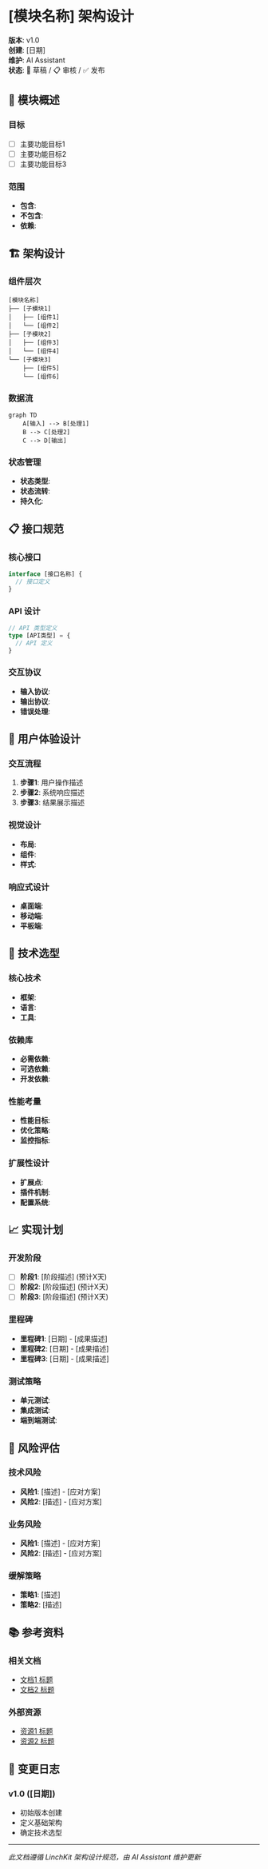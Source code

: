 # [模块名称] 架构设计

**版本**: v1.0  
**创建**: [日期]  
**维护**: AI Assistant  
**状态**: 🚧 草稿 / 📋 审核 / ✅ 发布

## 🎯 模块概述

### 目标
- [ ] 主要功能目标1
- [ ] 主要功能目标2
- [ ] 主要功能目标3

### 范围
- **包含**: 
- **不包含**: 
- **依赖**: 

## 🏗️ 架构设计

### 组件层次
```
[模块名称]
├── [子模块1]
│   ├── [组件1]
│   └── [组件2]
├── [子模块2]
│   ├── [组件3]
│   └── [组件4]
└── [子模块3]
    ├── [组件5]
    └── [组件6]
```

### 数据流
```mermaid
graph TD
    A[输入] --> B[处理1]
    B --> C[处理2]
    C --> D[输出]
```

### 状态管理
- **状态类型**: 
- **状态流转**: 
- **持久化**: 

## 📋 接口规范

### 核心接口
```typescript
interface [接口名称] {
  // 接口定义
}
```

### API 设计
```typescript
// API 类型定义
type [API类型] = {
  // API 定义
}
```

### 交互协议
- **输入协议**: 
- **输出协议**: 
- **错误处理**: 

## 🎨 用户体验设计

### 交互流程
1. **步骤1**: 用户操作描述
2. **步骤2**: 系统响应描述
3. **步骤3**: 结果展示描述

### 视觉设计
- **布局**: 
- **组件**: 
- **样式**: 

### 响应式设计
- **桌面端**: 
- **移动端**: 
- **平板端**: 

## 🔧 技术选型

### 核心技术
- **框架**: 
- **语言**: 
- **工具**: 

### 依赖库
- **必需依赖**: 
- **可选依赖**: 
- **开发依赖**: 

### 性能考量
- **性能目标**: 
- **优化策略**: 
- **监控指标**: 

### 扩展性设计
- **扩展点**: 
- **插件机制**: 
- **配置系统**: 

## 📈 实现计划

### 开发阶段
- [ ] **阶段1**: [阶段描述] (预计X天)
- [ ] **阶段2**: [阶段描述] (预计X天)
- [ ] **阶段3**: [阶段描述] (预计X天)

### 里程碑
- **里程碑1**: [日期] - [成果描述]
- **里程碑2**: [日期] - [成果描述]
- **里程碑3**: [日期] - [成果描述]

### 测试策略
- **单元测试**: 
- **集成测试**: 
- **端到端测试**: 

## 🚨 风险评估

### 技术风险
- **风险1**: [描述] - [应对方案]
- **风险2**: [描述] - [应对方案]

### 业务风险
- **风险1**: [描述] - [应对方案]
- **风险2**: [描述] - [应对方案]

### 缓解策略
- **策略1**: [描述]
- **策略2**: [描述]

## 📚 参考资料

### 相关文档
- [文档1 标题](./path/to/doc1.md)
- [文档2 标题](./path/to/doc2.md)

### 外部资源
- [资源1 标题](https://example.com)
- [资源2 标题](https://example.com)

## 📝 变更日志

### v1.0 ([日期])
- 初始版本创建
- 定义基础架构
- 确定技术选型

---

*此文档遵循 LinchKit 架构设计规范，由 AI Assistant 维护更新*